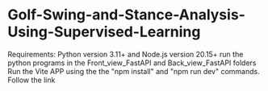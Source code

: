 # Golf-Swing-and-Stance-Analysis-Using-Supervised-Learning
Requirements: Python version 3.11+ and Node.js version 20.15+
run the python programs in the Front_view_FastAPI and Back_view_FastAPI folders
Run the Vite APP using the the "npm install" and "npm run dev" commands. Follow the link
